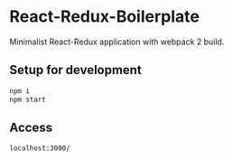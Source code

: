 # React-Redux-Boilerplate

Minimalist React-Redux application with webpack 2 build.

## Setup for development
```bash
npm i
npm start
```

## Access
```
localhost:3000/
```